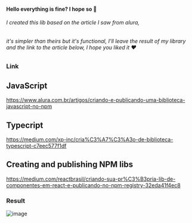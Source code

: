 #### Hello everything is fine? I hope so 🥰

###### I created this lib based on the article I saw from alura,
###### it's simpler than theirs but it's functional, I'll leave the result of my library and the link to the article below, I hope you liked it ❤️

### Link 
## JavaScript
https://www.alura.com.br/artigos/criando-e-publicando-uma-biblioteca-javascript-no-npm

## Typecript
https://medium.com/xp-inc/cria%C3%A7%C3%A3o-de-biblioteca-typescript-c7eec577f1df

## Creating and publishing NPM libs
https://medium.com/reactbrasil/criando-sua-pr%C3%B3pria-lib-de-componentes-em-react-e-publicando-no-npm-registry-32eda41f4ec8

### Result
![image](https://github.com/AmandaDev25/Creating-libs---NPM/assets/138495890/12ae2abe-62e1-4e32-a62b-db1e63a1fbfe)

